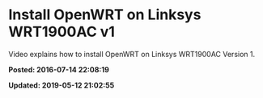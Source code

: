 # Install OpenWRT on Linksys WRT1900AC v1

Video explains how to install OpenWRT on Linksys WRT1900AC Version 1.

**Posted: 2016-07-14 22:08:19** 

**Updated: 2019-05-12 21:02:55** 



